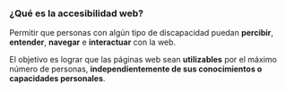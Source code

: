 ### ¿Qué es la accesibilidad web?

Permitir que personas con algún tipo de discapacidad puedan __percibir__, __entender__, __navegar__ e __interactuar__ con la web. 

El objetivo es lograr que las páginas web sean __utilizables__ por el máximo número de personas, __independientemente de sus conocimientos o capacidades personales__.